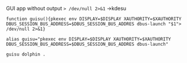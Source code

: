 GUI app without output `> /dev/null 2>&1`
->kdesu
```
function guisu(){pkexec env DISPLAY=$DISPLAY XAUTHORITY=$XAUTHORITY DBUS_SESSION_BUS_ADDRESS=$DBUS_SESSION_BUS_ADDRES dbus-launch "$1"> /dev/null 2>&1}
```

```
alias guisu="pkexec env DISPLAY=$DISPLAY XAUTHORITY=$XAUTHORITY DBUS_SESSION_BUS_ADDRESS=$DBUS_SESSION_BUS_ADDRES dbus-launch"

guisu dolphin .
```